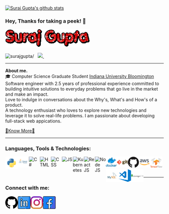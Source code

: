 
<a href="https://github.com/surajgupta-git">
<img align="center" src="https://github-readme-stats.vercel.app/api?username=surajgupta-git&show_icons=true&theme=dark&line_height=27" alt="Suraj Gupta's github stats"/>
</a>

### Hey, Thanks for taking a peek! 🥳
![Name gif](https://github.com/surajgupta-git/surajgupta-git/blob/main/name.gif)

<p align="left"> 
  <img src=https://komarev.com/ghpvc/?username=surajgupta-git alt=surajgupta/> &nbsp; 
  <a href="https://www.linkedin.com/in/surajguptagudla/">
    <img src="https://img.shields.io/badge/SurajGupta-blue?style=flat&logo=linkedin">
  </a> &nbsp;    
</p>

 --- 


**About me.** <br/>
🎓 Computer Science Graduate Student [Indiana University Bloomington](https://cs.indiana.edu/)<br>
Software engineer with 2.5 years of professional experience committed to building intuitive solutions to everyday problems that go live in the market and make an impact.<br> 
Love to indulge in conversations about the Why's, What's and How's of a product.<br>
A technology enthusiast who loves to explore new technologies and leverage it to solve real-life problems.
I am passionate about developing full-stack web appications.<br />

[🌟Know More🌟](https://surajgupta-git.github.io/portfolio-2/)

---

### Languages, Tools & Technologies:


[<img align="left" alt="Python" width="40px" src="https://raw.githubusercontent.com/github/explore/80688e429a7d4ef2fca1e82350fe8e3517d3494d/topics/python/python.png" />][resources]
[<img align="left" alt="Java" width="35px" src="https://raw.githubusercontent.com/github/explore/80688e429a7d4ef2fca1e82350fe8e3517d3494d/topics/java/java.png" />][resources]
[<img align="left" alt="C#" width="35px" src="https://user-images.githubusercontent.com/66148226/128506236-a0285195-cd7b-4e90-b006-6a9bfb27c2eb.png" />][resources]
[<img align="left" alt="HTML" width="35px" src="https://user-images.githubusercontent.com/66148226/128506571-beab6911-692d-48ae-b3b1-ea3d3d78e52c.png" />][resources]
[<img align="left" alt="CSS" width="35px" src="https://cdn.pixabay.com/photo/2017/08/05/11/16/logo-2582747_1280.png" />][resources]
[<img align="left" alt="JS" width="35px" src="https://user-images.githubusercontent.com/66148226/128506828-01f74d08-ff49-4621-8ead-bcdd4674a3d2.png" />][resources]
[<img align="left" alt="Kubernetes" width="35px" src="https://user-images.githubusercontent.com/66148226/128506883-bdee27fb-e831-4493-b198-74a1eb4958c5.png" />][resources]
[<img align="left" alt="React JS" width="35px" src="https://user-images.githubusercontent.com/66148226/128507502-cd6a43eb-6fdd-4e51-b5c0-8cc7c5e8ab3f.png" />][resources]
[<img align="left" alt="Node JS" width="35px" src="https://user-images.githubusercontent.com/66148226/128507571-c0236352-608e-4296-be4b-55301cb9dceb.png" />][resources]
[<img align="left" alt="Docker" width="35px" src="https://raw.githubusercontent.com/github/explore/80688e429a7d4ef2fca1e82350fe8e3517d3494d/topics/docker/docker.png" />][resources]
[<img align="left" alt="Git" width="35px" src="https://raw.githubusercontent.com/github/explore/80688e429a7d4ef2fca1e82350fe8e3517d3494d/topics/git/git.png" />][resources]
[<img align="left" alt="GitHub" width="35px" src="https://raw.githubusercontent.com/github/explore/78df643247d429f6cc873026c0622819ad797942/topics/github/github.png" />][resources]
[<img align="left" alt="AWS" width="35px" src="https://raw.githubusercontent.com/github/explore/e94815998e4e0713912fed477a1f346ec04c3da2/topics/aws/aws.png" />][resources]
[<img align="left" alt="TensorFlow" width="40px" 
src="https://raw.githubusercontent.com/github/explore/80688e429a7d4ef2fca1e82350fe8e3517d3494d/topics/tensorflow/tensorflow.png" />][resources]
[<img align="left" alt="MySQL" width="40px" src="https://raw.githubusercontent.com/github/explore/80688e429a7d4ef2fca1e82350fe8e3517d3494d/topics/mysql/mysql.png" />][resources]
[<img align="left" alt="Visual Studio Code" width="40px" src="https://raw.githubusercontent.com/github/explore/80688e429a7d4ef2fca1e82350fe8e3517d3494d/topics/visual-studio-code/visual-studio-code.png" />][resources]
[<img align="left" alt="MongoDB" width="40px" src="https://raw.githubusercontent.com/github/explore/80688e429a7d4ef2fca1e82350fe8e3517d3494d/topics/mongodb/mongodb.png" />][resources]<br />
<br />
<br />


---

### Connect with me:

[<img align="left" width="40px" alt="codeSTACKr | Twitter" width="22px" src="Icons\iconmonstr-github-1.svg" />][GitHub]
[<img align="left" width="40px" alt="codeSTACKr | LinkedIn" width="22px" src="Icons/linkedin-logo.svg" />][linkedin]
[<img align="left" width="40px" alt="codeSTACKr | Instagram" width="22px" src="Icons/instagram.svg" />][instagram]
[<img align="left" width="40px" alt="codeSTACKr | LinkedIn" width="22px" src="Icons/facebook-logo.svg" />][FaceBook]

<br/>


[GitHub]: https://github.com/surajgupta-git
[instagram]: https://www.instagram.com/suraj.gupta_sg/
[linkedin]: https://www.linkedin.com/in/surajguptagudla/
[FaceBook]: https://www.facebook.com/SurajGupta.Gudla/
[resources]: https://surajgupta-git.github.io/portfolio-2/
